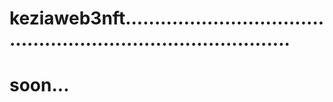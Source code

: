 # keziaweb3nft..................................................................................
# soon...
